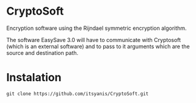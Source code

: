 # CryptoSoft
Encryption software using the Rijndael symmetric encryption algorithm.

The software EasySave 3.0 will have to communicate with Cryptosoft (which is an external software) and to pass to it arguments which are the source and destination path. 

# Instalation 

```
git clone https://github.com/itsyanis/CryptoSoft.git
```
